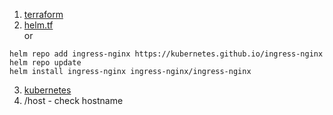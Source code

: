 1. [terraform](https://github.com/maxonchikbk/epam/tree/main/6.Terraform/terraform) <br>
2. [helm.tf](https://github.com/maxonchikbk/epam/tree/main/6.Terraform/terraform/helm.tf) <br>
or 
```
helm repo add ingress-nginx https://kubernetes.github.io/ingress-nginx
helm repo update
helm install ingress-nginx ingress-nginx/ingress-nginx
```
3. [kubernetes](https://github.com/maxonchikbk/epam/tree/main/6.Terraform/kubernetes) <br>
4. /host - check hostname